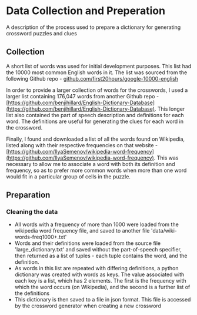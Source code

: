 # Data Collection and Preperation
A description of the process used to prepare a dictionary for generating crossword puzzles and clues

## Collection

A short list of words was used for initial development purposes. This list had the 10000 most common English words in it. The list was sourced from the following Github repo -
[github.com/first20hours/google-10000-english](github.com/first20hours/google-10000-english)

In order to provide a larger collection of words for the crosswords, I used a larger list containing 176,047 words from another Github repo -
[https://github.com/benjihillard/English-Dictionary-Database](https://github.com/benjihillard/English-Dictionary-Database). This longer list also contained the part of speech description and definitions for each word. The definitions are useful for generating the clues for each word in the crossword.

Finally, I found and downloaded a list of all the words found on Wikipedia, listed along with their respective frequencies on that website -
[https://github.com/IlyaSemenov/wikipedia-word-frequency](https://github.com/IlyaSemenov/wikipedia-word-frequency). This was necessary to allow me to associate a word with both its definition and frequency, so as to prefer more common words when more than one word would fit in a particular group of cells in the puzzle.

## Preparation

### Cleaning the data
- All words with a frequency of more than 1000 were loaded from the wikipedia word frequency file, and saved to another file 'data/wiki-words-freq1000+.txt'
- Words and their definitions were loaded from the source file 'large_dictionary.txt' and saved without the part-of-speech specifier, then returned as a list of tuples - each tuple contains the word, and the definition.
- As words in this list are repeated with differing definitions, a python dictionary was created with words as keys. The value associated with each key is a list, which has 2 elements. The first is the frequency with which the word occurs (on Wikipedia), and the second is a further list of the definitions
- This dictionary is then saved to a file in json format. This file is accessed by the crossword generator when creating a new crossword
